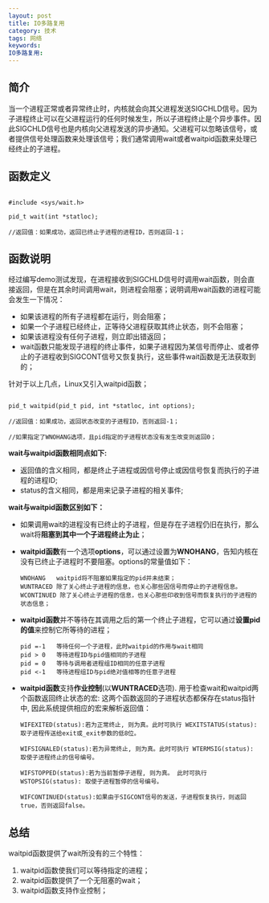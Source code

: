 ```yaml
---
layout: post
title: IO多路复用
category: 技术
tags: 网络
keywords: 
IO多路复用:  
---
```


简介
---

当一个进程正常或者异常终止时，内核就会向其父进程发送SIGCHLD信号。因为子进程终止可以在父进程运行的任何时候发生，所以子进程终止是个异步事件。因此SIGCHLD信号也是内核向父进程发送的异步通知。父进程可以忽略该信号，或者提供信号处理函数来处理该信号；我们通常调用wait或者waitpid函数来处理已经终止的子进程。

函数定义
---

~~~

#include <sys/wait.h>

pid_t wait(int *statloc);

//返回值：如果成功，返回已终止子进程的进程ID，否则返回-1；

~~~

函数说明
---

经过编写demo测试发现，在进程接收到SIGCHLD信号时调用wait函数，则会直接返回，但是在其余时间调用wait，则进程会阻塞；说明调用wait函数的进程可能会发生一下情况：

- 如果该进程的所有子进程都在运行，则会阻塞；
- 如果一个子进程已经终止，正等待父进程获取其终止状态，则不会阻塞；
- 如果该进程没有任何子进程，则立即出错返回；
- wait函数只能发现子进程的终止事件，如果子进程因为某信号而停止、或者停止的子进程收到SIGCONT信号又恢复执行，这些事件wait函数是无法获取到的；

针对于以上几点，Linux又引入waitpid函数；

~~~

pid_t waitpid(pid_t pid, int *statloc, int options);

//返回值：如果成功，返回状态改变的子进程ID，否则返回-1；

//如果指定了WNOHANG选项，且pid指定的子进程状态没有发生改变则返回0；

~~~

**wait与waitpid函数相同点如下:**
- 返回值的含义相同，都是终止子进程或因信号停止或因信号恢复而执行的子进程的进程ID;
- status的含义相同，都是用来记录子进程的相关事件;


**wait与waitpid函数区别如下：**

- 如果调用wait的进程没有已终止的子进程，但是存在子进程仍旧在执行，那么wait将**阻塞到其中一个子进程终止为止**；

- **waitpid函数**有一个选项**options**，可以通过设置为**WNOHANG**，告知内核在没有已终止子进程时不要阻塞。options的常量值如下：
	~~~
	WNOHANG   waitpid将不阻塞如果指定的pid并未结束；
	WUNTRACED 除了关心终止子进程的信息，也关心那些因信号而停止的子进程信息。
	WCONTINUED 除了关心终止子进程的信息，也关心那些印收到信号而恢复执行的子进程的状态信息； 
	~~~
- **waitpid函数**并不等待在其调用之后的第一个终止子进程，它可以通过**设置pid的值**来控制它所等待的进程；

	~~~
	pid =-1   等待任何一个子进程，此时waitpid的作用与wait相同
	pid > 0   等待进程ID与pid值相同的子进程
	pid = 0   等待与调用者进程组ID相同的任意子进程
	pid <-1   等待进程组ID与pid绝对值相等的任意子进程
	~~~
- **waitpid函数**支持**作业控制**(以**WUNTRACED**选项). 用于检查wait和waitpid两个函数返回终止状态的宏: 这两个函数返回的子进程状态都保存在status指针中, 因此系统提供相应的宏来解析返回值：

	~~~
	WIFEXITED(status):若为正常终止, 则为真。此时可执行 WEXITSTATUS(status): 取子进程传送给exit或_exit参数的低8位。 
	
	WIFSIGNALED(status):若为异常终止, 则为真。此时可执行 WTERMSIG(status): 取使子进程终止的信号编号。
	
	WIFSTOPPED(status):若为当前暂停子进程, 则为真。 此时可执行 WSTOPSIG(status): 取使子进程暂停的信号编号。
	
	WIFCONTINUED(status):如果由于SIGCONT信号的发送，子进程恢复执行，则返回true，否则返回false。
	~~~

总结
---
waitpid函数提供了wait所没有的三个特性：
1. waitpid函数使我们可以等待指定的进程；
2. waitpid函数提供了一个无阻塞的wait；
3. waitpid函数支持作业控制；